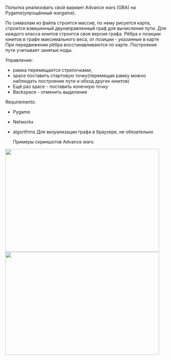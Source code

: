 Попытка реализовать свой вариант Advance wars (GBA) на Pygame(упрощённый wargame).

По символам из файла строится массив, по нему рисуется карта, строится взвешенный двунаправленный граф для вычисления пути.
Для каждого класса юнитов строится своя версия графа.
Рёбра к позиции юнитов в графе максимального веса, от позиции - указанные в карте
При передвижении рёбра восстанавливаются по карте.
Построение пути учитывает занятые ноды.





Управление:
* рамка перемещается стрелочками, 
* space поставить стартовую точку(перемещая рамку можно наблюдать построение пути и обход других юнитов)
* Ещё раз space - поставить конечную точку
* Backspace - отменить выделение

Requirements:
* Pygame
* Networkx
* algorithmx Для визуализации графа в браузере, не обязательно
    
    Примеры скриншотов Advance wars:

<img height="320" src="https://cdn.mobygames.com/screenshots/16327107-advance-wars-game-boy-advance-planes-flight-range.png" width="480"/>
<img height="320" src="https://cdn.mobygames.com/screenshots/16234224-advance-wars-game-boy-advance-terrain-information-screen-movemen.png" width="480"/>

